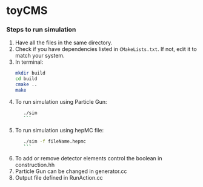# toyCMS

### Steps to run simulation

1. Have all the files in the same directory.
2. Check if you have dependencies listed in `CMakeLists.txt`. If not, edit it to match your system.
3. In terminal:
    ```bash
    mkdir build
    cd build
    cmake ..
    make
    ```
4. To run simulation using Particle Gun:
     ```bash
        ./sim
        ``` 
5. To run simulation using hepMC file:
     ```bash
        ./sim -f fileName.hepmc
        ```
6. To add or remove detector elements control the boolean in construction.hh
7. Particle Gun can be changed in generator.cc
8. Output file defined in RunAction.cc
